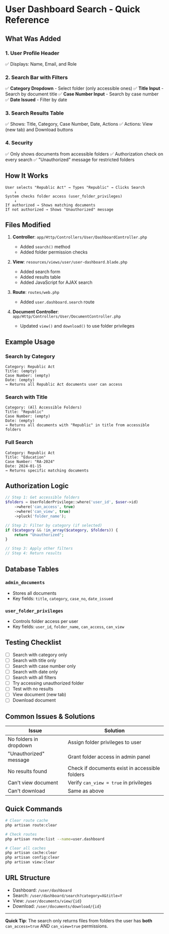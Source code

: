 # User Dashboard Search - Quick Reference

## What Was Added

### 1. User Profile Header
✅ Displays: Name, Email, and Role

### 2. Search Bar with Filters
✅ **Category Dropdown** - Select folder (only accessible ones)
✅ **Title Input** - Search by document title
✅ **Case Number Input** - Search by case number  
✅ **Date Issued** - Filter by date

### 3. Search Results Table
✅ Shows: Title, Category, Case Number, Date, Actions
✅ Actions: View (new tab) and Download buttons

### 4. Security
✅ Only shows documents from accessible folders
✅ Authorization check on every search
✅ "Unauthorized" message for restricted folders

## How It Works

```
User selects "Republic Act" → Types "Republic" → Clicks Search
    ↓
System checks folder access (user_folder_privileges)
    ↓
If authorized → Shows matching documents
If not authorized → Shows "Unauthorized" message
```

## Files Modified

1. **Controller**: `app/Http/Controllers/User/DashboardController.php`
   - Added `search()` method
   - Added folder permission checks

2. **View**: `resources/views/user/user-dashboard.blade.php`
   - Added search form
   - Added results table
   - Added JavaScript for AJAX search

3. **Route**: `routes/web.php`
   - Added `user.dashboard.search` route

4. **Document Controller**: `app/Http/Controllers/User/DocumentController.php`
   - Updated `view()` and `download()` to use folder privileges

## Example Usage

### Search by Category
```
Category: Republic Act
Title: (empty)
Case Number: (empty)
Date: (empty)
→ Returns all Republic Act documents user can access
```

### Search with Title
```
Category: (All Accessible Folders)
Title: "Republic"
Case Number: (empty)
Date: (empty)
→ Returns all documents with "Republic" in title from accessible folders
```

### Full Search
```
Category: Republic Act
Title: "Education"
Case Number: "RA-2024"
Date: 2024-01-15
→ Returns specific matching documents
```

## Authorization Logic

```php
// Step 1: Get accessible folders
$folders = UserFolderPrivilege::where('user_id', $user->id)
    ->where('can_access', true)
    ->where('can_view', true)
    ->pluck('folder_name');

// Step 2: Filter by category (if selected)
if ($category && !in_array($category, $folders)) {
    return "Unauthorized";
}

// Step 3: Apply other filters
// Step 4: Return results
```

## Database Tables

### `admin_documents`
- Stores all documents
- Key fields: `title`, `category`, `case_no`, `date_issued`

### `user_folder_privileges`
- Controls folder access per user
- Key fields: `user_id`, `folder_name`, `can_access`, `can_view`

## Testing Checklist

- [ ] Search with category only
- [ ] Search with title only
- [ ] Search with case number only
- [ ] Search with date only
- [ ] Search with all filters
- [ ] Try accessing unauthorized folder
- [ ] Test with no results
- [ ] View document (new tab)
- [ ] Download document

## Common Issues & Solutions

| Issue | Solution |
|-------|----------|
| No folders in dropdown | Assign folder privileges to user |
| "Unauthorized" message | Grant folder access in admin panel |
| No results found | Check if documents exist in accessible folders |
| Can't view document | Verify `can_view = true` in privileges |
| Can't download | Same as above |

## Quick Commands

```bash
# Clear route cache
php artisan route:clear

# Check routes
php artisan route:list --name=user.dashboard

# Clear all caches
php artisan cache:clear
php artisan config:clear
php artisan view:clear
```

## URL Structure

- Dashboard: `/user/dashboard`
- Search: `/user/dashboard/search?category=X&title=Y`
- View: `/user/documents/view/{id}`
- Download: `/user/documents/download/{id}`

---

**Quick Tip**: The search only returns files from folders the user has **both** `can_access=true` AND `can_view=true` permissions.
